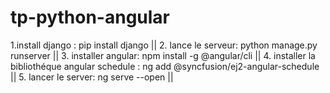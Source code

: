 # tp-python-angular
1.install django : pip install django ||
 2. lance le serveur: python manage.py runserver || 
 3. installer angular: npm install -g @angular/cli ||
 4. installer la bibliothéque angular schedule : ng add @syncfusion/ej2-angular-schedule || 
 5. lancer le server: ng serve --open ||
